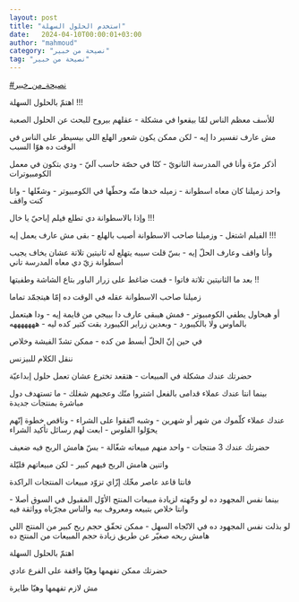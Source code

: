 ```yaml
---
layout: post
title: "استخدم الحلول السهلة"
date:   2024-04-10T00:00:01+03:00
author: "mahmoud"
category: "نصيحة من خبير"
tag: "نصيحة من خبير"
---
```



[<u>\#نصيحة\_من\_خبير</u>](https://www.facebook.com/hashtag/%D9%86%D8%B5%D9%8A%D8%AD%D8%A9_%D9%85%D9%86_%D8%AE%D8%A8%D9%8A%D8%B1?__eep__=6&__cft__%5b0%5d=AZVCnJeW1mxQVOTClGBiAbCnBD7EiNbFdezvax8VppFOM8kdVm3XLRpS49ZQT6hNxBbTSa5oPIuYI2vb7D3DKhYkorfwP-KjszQCJDRlfmvu29mg7T6L1UfVpaSmgJiXKapWjNxd9VX1M5umMleB-K-kZD2sJwKh25ObPklNzA-cB9NrwCAEuZpWPY0IY6s2Jio&__tn__=*NK-R)




اهتمّ بالحلول السهلة !!!




للأسف معظم الناس لمّا بيقعوا في مشكلة - عقلهم بيروح للبحث
عن الحلول الصعبة




مش عارف تفسير دا إيه - لكن ممكن يكون شعور الهلع اللي
بيسيطر على الناس في الوقت ده هوّا السبب




أذكر مرّة وأنا في المدرسة الثانويّ - كنّا في حصّة حاسب آليّ -
ودي بتكون في معمل الكومبيوترات

واحد زميلنا كان معاه اسطوانة - زميله خدها منّه وحطّها في
الكومبيوتر - وشغّلها - وانا كنت واقف

وإذا بالاسطوانة دي تطلع فيلم إباحيّ يا خال !!!




الفيلم اشتغل - وزميلنا صاحب الاسطوانة أصيب بالهلع - بقى
مش عارف يعمل إيه !!!

وأنا واقف وعارف الحلّ إيه - بسّ قلت سيبه يتهلع له ثانيتين
تلاتة عشان يخاف يجيب اسطوانة زيّ دي معاه المدرسة تاني




بعد ما الثانيتين تلاتة فاتوا - قمت ضاغط على زرار الباور
بتاع الشاشة وطفيتها !!




زميلنا صاحب الاسطوانة عقله في الوقت ده إمّا هيتجمّد
تماما

أو هيحاول يطفي الكومبيوتر - فمش هيبقى عارف دا بييجي من
قايمة إيه - ودا هيتعمل بالماوس ولا بالكيبورد - وبعدين زراير الكيبورد بقت
كتير كده ليه - هههههههه

في حين إنّ الحلّ أبسط من كده - ممكن تشدّ الفيشة
وخلاص




ننقل الكلام للبيزنس

حضرتك عندك مشكلة في المبيعات - هتقعد تخترع عشان تعمل
حلول إبداعيّة

بينما انتا عندك عملاء قدامى بالفعل اشتروا منّك وعجبهم
شغلك - ما تستهدف دول مباشرة بمنتجات جديدة




عندك عملاء كلّموك من شهر أو شهرين - وشبه اتّفقوا على
الشراء - وناقص خطوة إنّهم يحوّلوا الفلوس - ابعت لهم رسائل تأكيد
الشراء




حضرتك عندك 3 منتجات - واحد منهم مبيعاته شغّالة - بسّ هامش
الربح فيه ضعيف

واتنين هامش الربح فيهم كبير - لكن مبيعاتهم قليّلة

فانتا قاعد عاصر مخّك إزّاي تزوّد مبيعات المنتجات
الراكدة

بينما نفس المجهود ده لو وجّهته لزيادة مبيعات المنتج الأوّل
المقبول في السوق أصلا - وانتا خلاص بتبيعه ومعروف بيه والناس مجرّباه
وواثقة فيه

لو بذلت نفس المجهود ده في الاتّجاه السهل - ممكن تحقّق حجم
ربح كبير من المنتج اللي هامش ربحه صغيّر عن طريق زيادة حجم المبيعات من
المنتج ده




اهتمّ بالحلول السهلة

حضرتك ممكن تفهمها وهيّا واقفة على الفرع عادي

مش لازم تفهمها وهيّا طايرة
